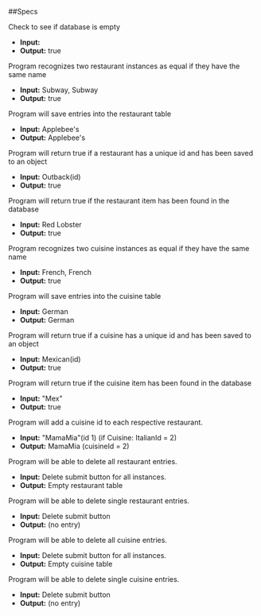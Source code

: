 ##Specs

Check to see if database is empty
* **Input:**
* **Output:** true

Program recognizes two restaurant instances as equal if they have the same name
* **Input:** Subway, Subway
* **Output:** true

Program will save entries into the restaurant table
* **Input:** Applebee's
* **Output:** Applebee's

Program will return true if a restaurant has a unique id and has been saved to an object
* **Input:** Outback(id)
* **Output:** true

Program will return true if the restaurant item has been found in the database
* **Input:** Red Lobster
* **Output:** true

Program recognizes two cuisine instances as equal if they have the same name
* **Input:** French, French
* **Output:** true

Program will save entries into the cuisine table
* **Input:** German
* **Output:** German

Program will return true if a cuisine has a unique id and has been saved to an object
* **Input:** Mexican(id)
* **Output:** true

Program will return true if the cuisine item has been found in the database
* **Input:** "Mex"
* **Output:** true

Program will add a cuisine id to each respective restaurant.
* **Input:** "MamaMia"(id 1)   (if Cuisine: ItalianId = 2)
* **Output:** MamaMia (cuisineId = 2)

Program will be able to delete all restaurant entries.
* **Input:** Delete submit button for all instances.
* **Output:** Empty restaurant table

Program will be able to delete single restaurant entries.
* **Input:** Delete submit button
* **Output:** (no entry)

Program will be able to delete all cuisine entries.
* **Input:** Delete submit button for all instances.
* **Output:**  Empty cuisine table

Program will be able to delete single cuisine entries.
* **Input:** Delete submit button
* **Output:** (no entry)

